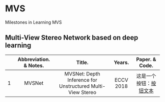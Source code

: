 # MVS
Milestones in Learning MVS
## Multi-View Stereo Network based on deep learning

| | Abbreviation. & Notes. | Title. | Years. | Paper. & Code. |
|:-------:|:-------:|:-------:|:-------:|:-------:|
| 1 |MVSNet|MVSNet: Depth Inference for Unstructured Multi-View Stereo|ECCV 2018|这是一个按钮：<a href="https://www.example.com" class="button">按钮文本</a>|
